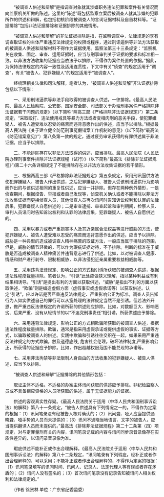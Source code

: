 　　“被调查人供述和辩解”是指调查对象就其涉嫌职务违法犯罪和案件有关情况而向监察机关所做的陈述。这里的“陈述”既包括监察立案后被调查人就其涉嫌的犯罪所作的供述和辩解，也包括初核阶段被调查人的言词证据材料及自首材料等。“证据排除”包括非法证据排除和证据排除的其他情形。

　　“被调查人供述和辩解”的非法证据排除是指，在监察调查中，法律规定的享有调查取证权的主体严重违反法律规定的权限或程序，通过刑讯逼供等非法方法获取的被调查人供述和辩解材料不得作为证据使用。监察法第三十三条规定：“监察机关在收集、固定、审查、运用证据时，应当与刑事审判关于证据的要求和标准相一致。以非法方法收集的证据应当依法予以排除，不得作为案件处置的依据。”据此，为保持法律规定的内容一致性及适用连贯性，下文中有关“侦查”的规定适用于“调查”，有关“被告人、犯罪嫌疑人”的规定适用于“被调查人”。

　　经梳理相关法律和司法解释，笔者认为，“被调查人供述和辩解”非法证据排除包括以下情形：

　　一、采用刑讯逼供等非法手段取得的被调查人供述，一律排除。《最高人民法院、最高人民检察院、公安部、国家安全部、司法部关于办理刑事案件严格排除非法证据若干问题的规定》（以下简称“两高三部《严格排除非法证据规定》”）第二条规定，“采取殴打、违法使用戒具等暴力方法或者变相肉刑的恶劣手段，使犯罪嫌疑人、被告人遭受难以忍受的痛苦而违背意愿作出的供述，应当予以排除。”根据最高人民法院《关于建立健全防范刑事冤假错案工作机制的意见》（以下简称“最高法《防范错案意见》”）第八条第一款的规定，通过疲劳审讯获得的有罪供述属于非法证据，应当予以排除。

　　二、不能排除存在以非法方法取得的供述，应当排除。最高人民法院《人民法院办理刑事案件排除非法证据规程（试行）》（以下简称“最高法《排除非法证据规程》”)第二十六条详细规定了不能排除存在以非法方法收集证据的若干情形。

　　三、根据两高三部《严格排除非法证据规定》第五条规定，采用刑讯逼供方法使犯罪嫌疑人、被告人作出供述，之后犯罪嫌疑人、被告人受该刑讯逼供行为影响而作出的与该供述相同的重复性供述，应当一并排除。但存在两种例外情形，一是侦查期间，根据控告、举报或者自己发现等，侦查机关确认或者不能排除以非法方法收集证据而更换侦查人员，其他侦查人员再次讯问时告知诉讼权利和认罪的法律后果，犯罪嫌疑人自愿供述的；二是审查逮捕、审查起诉和审判期间，检察人员、审判人员讯问时告知诉讼权利和认罪的法律后果，犯罪嫌疑人、被告人自愿供述的。

　　四、采用以暴力或者严重损害本人及其近亲属合法权益等进行威胁的方法，使犯罪嫌疑人、被告人遭受难以忍受的痛苦而违背意愿作出的供述，应当予以排除。威胁是一种典型的造成被调查人精神痛苦的取证方法，一般应当属于排除的范围，但是，威胁的情节轻微的，可以作为瑕疵证据对待，不予排除。判断的标准在于威胁是否造成被调查人精神痛苦并违背意志进行了供述。比如，以对被调查人健康、情感和财产进行剥夺、限制相威胁，以非法侵犯近亲属重要权益相威胁等。

　　五、采用违背法律规定、影响公正的方式相引诱所获取的被调查人供述，根据违法性程度裁量排除。笔者认为，“引诱”此处应做狭义理解，指以某种利益或有利结果相诱导。“引诱”是提出有利的方面以获取供述，“威胁”是指出不利的方面以获取供述，“欺骗”则是编造虚假方面（虚假事实或虚假承诺等）以获取供述。认定“引诱”，应以许诺是否严重违反法律规定、严重影响公正为标准。调查人员告知行为人如实供述自己的罪行可以从宽处理的法律规定当然不是引诱。但若法外开恩，做严重违反法律规定的许诺所获的供述则应排除。比如，对数额巨大、影响恶劣、后果严重、没有从轻情节的以“不追究刑事责任”相引诱，所获供述应予排除。

　　六、采用违背法律规定、影响公正的方式相欺骗所获取的被调查人供述，根据违法性程度裁量排除。欺骗，通常是指采用虚假承诺或提供虚假的事实、证据等方式，以骗取被调查人的供述。实践中欺骗和引诱往往交织在一起，如果采用严重违反法律规定的方式欺骗，触及道德底线, 危害社会伦理，破坏法律制度,严重影响公正，所获得的证据应予排除。比如，作出超越权限范围不能兑现的承诺等。

　　七、采用非法拘禁等非法限制人身自由的方法收集的犯罪嫌疑人、被告人供述，应当予以排除。

　　“被调查人供述和辩解”证据排除的其他情形包括：

　　取证主体不适格。不适格的办案主体讯问获取的供述应予排除。非纪检监察人员或不具备相应资格的人员所获取的供述，属于无证据能力的证据。

　　供述的客观真实性存疑。《最高人民法院关于适用〈中华人民共和国刑事诉讼法〉的解释》第八十一条规定，“被告人供述具有下列情况之一的，不得作为定案的根据：（1）讯问笔录没有经被告人核对确认的；（2）讯问聋、哑人应当提供通晓聋、哑手势的人员而未提供的；（3）讯问不通晓当地语言、文字的被告人，应当提供翻译人员而未提供的。”最高法《排除非法证据规程》第二十二条第（四）项规定，对与定罪量刑有关的内容，讯问笔录记载的内容与讯问同步录音录像存在实质性差异的，以讯问录音录像为准。

　　瑕疵供述不能补正或作出合理解释。《最高人民法院关于适用〈中华人民共和国刑事诉讼法〉的解释》第八十二条规定，“讯问笔录有下列瑕疵，经补正或者作出合理解释的，可以采用；不能补正或者作出合理解释的，不得作为定案的根据：（1）讯问笔录填写的讯问时间、讯问人、记录人、法定代理人等有误或者存在矛盾的；（2）讯问人没有签名的；（3）首次讯问笔录没有记录告知被讯问人相关权利和法律规定的。”

　　（作者 徐贺林 单位：广东省纪委监委）